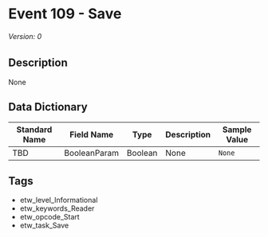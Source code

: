 # Event 109 - Save
###### Version: 0

## Description
None

## Data Dictionary
|Standard Name|Field Name|Type|Description|Sample Value|
|---|---|---|---|---|
|TBD|BooleanParam|Boolean|None|`None`|

## Tags
* etw_level_Informational
* etw_keywords_Reader
* etw_opcode_Start
* etw_task_Save